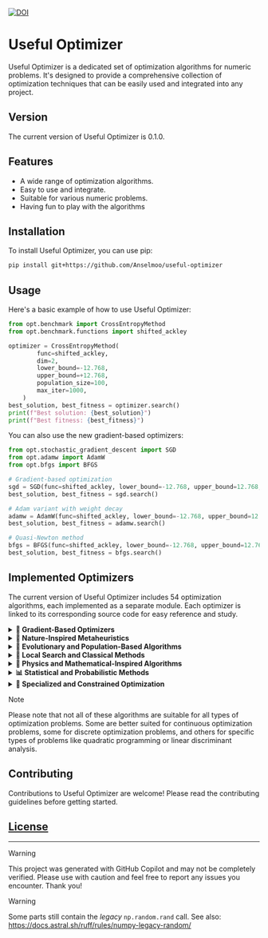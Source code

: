 [![DOI](https://zenodo.org/badge/776526436.svg)](https://zenodo.org/doi/10.5281/zenodo.13294276)

# Useful Optimizer

Useful Optimizer is a dedicated set of optimization algorithms for numeric problems. It's designed to provide a comprehensive collection of optimization techniques that can be easily used and integrated into any project.

## Version

The current version of Useful Optimizer is 0.1.0.

## Features

- A wide range of optimization algorithms.
- Easy to use and integrate.
- Suitable for various numeric problems.
- Having fun to play with the algorithms

## Installation

To install Useful Optimizer, you can use pip:

```bash
pip install git+https://github.com/Anselmoo/useful-optimizer
```

## Usage

Here's a basic example of how to use Useful Optimizer:

```python
from opt.benchmark import CrossEntropyMethod
from opt.benchmark.functions import shifted_ackley

optimizer = CrossEntropyMethod(
        func=shifted_ackley,
        dim=2,
        lower_bound=-12.768,
        upper_bound=+12.768,
        population_size=100,
        max_iter=1000,
    )
best_solution, best_fitness = optimizer.search()
print(f"Best solution: {best_solution}")
print(f"Best fitness: {best_fitness}")
```

You can also use the new gradient-based optimizers:

```python
from opt.stochastic_gradient_descent import SGD
from opt.adamw import AdamW
from opt.bfgs import BFGS

# Gradient-based optimization
sgd = SGD(func=shifted_ackley, lower_bound=-12.768, upper_bound=12.768, dim=2, learning_rate=0.01)
best_solution, best_fitness = sgd.search()

# Adam variant with weight decay
adamw = AdamW(func=shifted_ackley, lower_bound=-12.768, upper_bound=12.768, dim=2, weight_decay=0.01)
best_solution, best_fitness = adamw.search()

# Quasi-Newton method
bfgs = BFGS(func=shifted_ackley, lower_bound=-12.768, upper_bound=12.768, dim=2, num_restarts=10)
best_solution, best_fitness = bfgs.search()
```

## Implemented Optimizers

The current version of Useful Optimizer includes 54 optimization algorithms, each implemented as a separate module. Each optimizer is linked to its corresponding source code for easy reference and study.

<details>
<summary><strong>🧠 Gradient-Based Optimizers</strong></summary>

These optimizers use gradient information to guide the search process and are commonly used in machine learning and deep learning applications.

- **[Adadelta](https://github.com/Anselmoo/useful-optimizer/blob/main/opt/adadelta.py)** - An adaptive learning rate method that uses only first-order information
- **[Adagrad](https://github.com/Anselmoo/useful-optimizer/blob/main/opt/adagrad.py)** - Adapts the learning rate to the parameters, performing smaller updates for frequently occurring features
- **[Adaptive Moment Estimation (Adam)](https://github.com/Anselmoo/useful-optimizer/blob/main/opt/adaptive_moment_estimation.py)** - Combines advantages of AdaGrad and RMSProp with bias correction
- **[AdaMax](https://github.com/Anselmoo/useful-optimizer/blob/main/opt/adamax.py)** - Adam variant using infinity norm for second moment estimation
- **[AdamW](https://github.com/Anselmoo/useful-optimizer/blob/main/opt/adamw.py)** - Adam with decoupled weight decay for better regularization
- **[AMSGrad](https://github.com/Anselmoo/useful-optimizer/blob/main/opt/amsgrad.py)** - Adam variant with non-decreasing second moment estimates
- **[BFGS](https://github.com/Anselmoo/useful-optimizer/blob/main/opt/bfgs.py)** - Quasi-Newton method approximating the inverse Hessian matrix
- **[Conjugate Gradient](https://github.com/Anselmoo/useful-optimizer/blob/main/opt/conjugate_gradient.py)** - Efficient iterative method for solving systems of linear equations
- **[L-BFGS](https://github.com/Anselmoo/useful-optimizer/blob/main/opt/lbfgs.py)** - Limited-memory version of BFGS for large-scale optimization
- **[Nadam](https://github.com/Anselmoo/useful-optimizer/blob/main/opt/nadam.py)** - Nesterov-accelerated Adam combining Adam with Nesterov momentum
- **[Nesterov Accelerated Gradient](https://github.com/Anselmoo/useful-optimizer/blob/main/opt/nesterov_accelerated_gradient.py)** - Accelerated gradient method with lookahead momentum
- **[RMSprop](https://github.com/Anselmoo/useful-optimizer/blob/main/opt/rmsprop.py)** - Adaptive learning rate using moving average of squared gradients
- **[SGD with Momentum](https://github.com/Anselmoo/useful-optimizer/blob/main/opt/sgd_momentum.py)** - SGD enhanced with momentum for faster convergence
- **[Stochastic Gradient Descent](https://github.com/Anselmoo/useful-optimizer/blob/main/opt/stochastic_gradient_descent.py)** - Fundamental gradient-based optimization algorithm

</details>

<details>
<summary><strong>🦋 Nature-Inspired Metaheuristics</strong></summary>

These algorithms are inspired by natural phenomena and biological behaviors to solve optimization problems.

- **[Ant Colony Optimization](https://github.com/Anselmoo/useful-optimizer/blob/main/opt/ant_colony.py)** - Mimics ant behavior for finding optimal paths
- **[Artificial Fish Swarm Algorithm](https://github.com/Anselmoo/useful-optimizer/blob/main/opt/artificial_fish_swarm_algorithm.py)** - Simulates fish behavior for global optimization
- **[Bat Algorithm](https://github.com/Anselmoo/useful-optimizer/blob/main/opt/bat_algorithm.py)** - Inspired by echolocation behavior of microbats
- **[Bee Algorithm](https://github.com/Anselmoo/useful-optimizer/blob/main/opt/bee_algorithm.py)** - Based on honey bee food foraging behavior
- **[Cat Swarm Optimization](https://github.com/Anselmoo/useful-optimizer/blob/main/opt/cat_swarm_optimization.py)** - Models cat behavior with seeking and tracing modes
- **[Cuckoo Search](https://github.com/Anselmoo/useful-optimizer/blob/main/opt/cuckoo_search.py)** - Based on obligate brood parasitism of cuckoo species
- **[Eagle Strategy](https://github.com/Anselmoo/useful-optimizer/blob/main/opt/eagle_strategy.py)** - Inspired by hunting behavior of eagles
- **[Firefly Algorithm](https://github.com/Anselmoo/useful-optimizer/blob/main/opt/firefly_algorithm.py)** - Based on flashing behavior of fireflies
- **[Glowworm Swarm Optimization](https://github.com/Anselmoo/useful-optimizer/blob/main/opt/glowworm_swarm_optimization.py)** - Inspired by glowworm behavior
- **[Grey Wolf Optimizer](https://github.com/Anselmoo/useful-optimizer/blob/main/opt/grey_wolf_optimizer.py)** - Mimics leadership hierarchy and hunting of grey wolves
- **[Particle Swarm Optimization](https://github.com/Anselmoo/useful-optimizer/blob/main/opt/particle_swarm.py)** - Simulates social behavior of bird flocking or fish schooling
- **[Shuffled Frog Leaping Algorithm](https://github.com/Anselmoo/useful-optimizer/blob/main/opt/shuffled_frog_leaping_algorithm.py)** - Inspired by memetic evolution of frogs searching for food
- **[Squirrel Search Algorithm](https://github.com/Anselmoo/useful-optimizer/blob/main/opt/squirrel_search.py)** - Based on caching behavior of squirrels
- **[Whale Optimization Algorithm](https://github.com/Anselmoo/useful-optimizer/blob/main/opt/whale_optimization_algorithm.py)** - Simulates social behavior of humpback whales

</details>

<details>
<summary><strong>🧬 Evolutionary and Population-Based Algorithms</strong></summary>

These algorithms use principles of evolution and population dynamics to find optimal solutions.

- **[CMA-ES](https://github.com/Anselmoo/useful-optimizer/blob/main/opt/cma_es.py)** - Covariance Matrix Adaptation Evolution Strategy for continuous optimization
- **[Cultural Algorithm](https://github.com/Anselmoo/useful-optimizer/blob/main/opt/cultural_algorithm.py)** - Evolutionary algorithm based on cultural evolution
- **[Differential Evolution](https://github.com/Anselmoo/useful-optimizer/blob/main/opt/differential_evolution.py)** - Population-based algorithm using biological evolution mechanisms
- **[Estimation of Distribution Algorithm](https://github.com/Anselmoo/useful-optimizer/blob/main/opt/estimation_of_distribution_algorithm.py)** - Uses probabilistic model of candidate solutions
- **[Genetic Algorithm](https://github.com/Anselmoo/useful-optimizer/blob/main/opt/genetic_algorithm.py)** - Inspired by Charles Darwin's theory of natural evolution
- **[Imperialist Competitive Algorithm](https://github.com/Anselmoo/useful-optimizer/blob/main/opt/imperialist_competitive_algorithm.py)** - Based on imperialistic competition

</details>

<details>
<summary><strong>🎯 Local Search and Classical Methods</strong></summary>

Traditional optimization methods include local search techniques and classical mathematical approaches.

- **[Hill Climbing](https://github.com/Anselmoo/useful-optimizer/blob/main/opt/hill_climbing.py)** - Local search algorithm that continuously moves toward increasing value
- **[Nelder-Mead](https://github.com/Anselmoo/useful-optimizer/blob/main/opt/nelder_mead.py)** - Derivative-free simplex method for optimization
- **[Powell's Method](https://github.com/Anselmoo/useful-optimizer/blob/main/opt/powell.py)** - Derivative-free optimization using conjugate directions
- **[Simulated Annealing](https://github.com/Anselmoo/useful-optimizer/blob/main/opt/simulated_annealing.py)** - Probabilistic technique mimicking the annealing process in metallurgy
- **[Tabu Search](https://github.com/Anselmoo/useful-optimizer/blob/main/opt/tabu_search.py)** - Metaheuristic using memory structures to avoid cycles
- **[Variable Depth Search](https://github.com/Anselmoo/useful-optimizer/blob/main/opt/variable_depth_search.py)** - Explores search space with variable-depth first search
- **[Variable Neighbourhood Search](https://github.com/Anselmoo/useful-optimizer/blob/main/opt/variable_neighbourhood_search.py)** - Metaheuristic for discrete optimization problems
- **[Very Large Scale Neighborhood Search](https://github.com/Anselmoo/useful-optimizer/blob/main/opt/very_large_scale_neighborhood_search.py)** - Explores very large neighborhoods efficiently

</details>

<details>
<summary><strong>🔬 Physics and Mathematical-Inspired Algorithms</strong></summary>

Algorithms inspired by physical phenomena and mathematical concepts.

- **[Colliding Bodies Optimization](https://github.com/Anselmoo/useful-optimizer/blob/main/opt/colliding_bodies_optimization.py)** - Physics-inspired method based on collision and explosion
- **[Harmony Search](https://github.com/Anselmoo/useful-optimizer/blob/main/opt/harmony_search.py)** - Music-inspired metaheuristic optimization
- **[Sine Cosine Algorithm](https://github.com/Anselmoo/useful-optimizer/blob/main/opt/sine_cosine_algorithm.py)** - Based on mathematical sine and cosine functions
- **[Stochastic Diffusion Search](https://github.com/Anselmoo/useful-optimizer/blob/main/opt/stochastic_diffusion_search.py)** - Population-based search inspired by diffusion processes
- **[Stochastic Fractal Search](https://github.com/Anselmoo/useful-optimizer/blob/main/opt/stochastic_fractal_search.py)** - Inspired by fractal shapes and Brownian motion

</details>

<details>
<summary><strong>📊 Statistical and Probabilistic Methods</strong></summary>

Methods based on statistical inference and probabilistic approaches.

- **[Cross Entropy Method](https://github.com/Anselmoo/useful-optimizer/blob/main/opt/cross_entropy_method.py)** - Monte Carlo method for importance sampling and optimization
- **[Particle Filter](https://github.com/Anselmoo/useful-optimizer/blob/main/opt/particle_filter.py)** - Statistical filter for nonlinear state estimation
- **[Parzen Tree Estimator](https://github.com/Anselmoo/useful-optimizer/blob/main/opt/parzen_tree_stimator.py)** - Non-parametric density estimation method

</details>

<details>
<summary><strong>🔧 Specialized and Constrained Optimization</strong></summary>

Specialized algorithms for particular types of optimization problems.

- **[Augmented Lagrangian Method](https://github.com/Anselmoo/useful-optimizer/blob/main/opt/augmented_lagrangian_method.py)** - Method for solving constrained optimization problems
- **[Linear Discriminant Analysis](https://github.com/Anselmoo/useful-optimizer/blob/main/opt/linear_discriminant_analysis.py)** - Statistical method for dimensionality reduction and classification
- **[Successive Linear Programming](https://github.com/Anselmoo/useful-optimizer/blob/main/opt/successive_linear_programming.py)** - Method for nonlinear optimization using linear approximations
- **[Trust Region](https://github.com/Anselmoo/useful-optimizer/blob/main/opt/trust_region.py)** - Robust optimization method using trusted model regions

</details>

> [!NOTE]
> Please note that not all of these algorithms are suitable for all types of optimization problems. Some are better suited for continuous optimization problems, some for discrete optimization problems, and others for specific types of problems like quadratic programming or linear discriminant analysis.

## Contributing

Contributions to Useful Optimizer are welcome! Please read the contributing guidelines before getting started.

## [License](LICENSE)

---

> [!WARNING]
> This project was generated with GitHub Copilot and may not be completely verified. Please use with caution and feel free to report any issues you encounter. Thank you!

> [!WARNING]
> Some parts still contain the _legacy_ `np.random.rand` call. See also: https://docs.astral.sh/ruff/rules/numpy-legacy-random/
